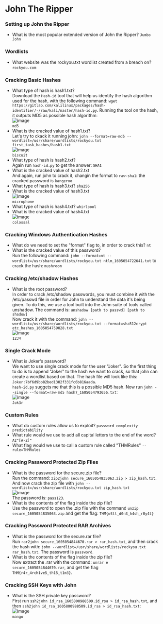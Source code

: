 # John The Ripper

### Setting up John the Ripper 
- What is the most popular extended version of John the Ripper? `Jumbo John`

### Wordlists
- What website was the rockyou.txt wordlist created from a breach on? `rockyou.com`

### Cracking Basic Hashes
- What type of hash is hash1.txt? <br />
Download the `Hash-id` tool that will help us identify the hash algorithm used for the hash, with the following command: `wget https://gitlab.com/kalilinux/packages/hash-identifier/-/raw/kali/master/hash-id.py`.
Running the tool on the hash, it outputs MD5 as possible hash algorithm: <br />
![image](https://github.com/user-attachments/assets/b534481d-986b-49b6-b45c-21249f3851e6) <br />
`md5`
- What is the cracked value of hash1.txt? <br />
Let's try to ckack it running john: `john --format=raw-md5 --wordlist=/usr/share/wordlists/rockyou.txt first_task_hashes/hash1.txt` <br />
![image](https://github.com/user-attachments/assets/f7b27611-d7a7-404c-84f3-954ed7d7b837) <br />
`biscuit`
- What type of hash is hash2.txt? <br />
Again run `hash-id.py` to get the answer: `SHA1`
- What is the cracked value of hash2.txt <br />
And again, run john to crack it, changin the format to `raw-sha1`: the cracked password is `kangeroo`
- What type of hash is hash3.txt? `sha256`
- What is the cracked value of hash3.txt <br />
![image](https://github.com/user-attachments/assets/5141014b-54ac-4d9d-8ba0-4d23327faca3) <br />
`microphone`
- What type of hash is hash4.txt? `whirlpool`
- What is the cracked value of hash4.txt <br />
![image](https://github.com/user-attachments/assets/75d6f53c-66cf-42ba-88e3-bb1b4e167bd9) <br />
`colossal`

### Cracking Windows Authentication Hashes
- What do we need to set the "format" flag to, in order to crack this? `nt`
- What is the cracked value of this password? <br />
Run the following command: `john --format=nt --wordlist=/usr/share/wordlists/rockyou.txt ntlm_1605054722641.txt` to crack the hash: `mushroom`

### Cracking /etc/shadow Hashes
- What is the root password? <br />
In order to crack /etc/shadow passwords, you must combine it with the /etc/passwd file in order for John to understand the data it's being given. To do this, we use a tool built into the John suite of tools called unshadow. The command is: `unshadow [path to passwd] [path to shadow]` <br />
Now crack it with the command: `john --wordlist=/usr/share/wordlists/rockyou.txt --format=sha512crypt etc_hashes_1605054759028.txt ` <br />
![image](https://github.com/user-attachments/assets/50858c2c-b4f2-431b-b135-e55dd0c79389)<br />
`1234`

### Single Crack Mode
- What is Joker's password? <br />
We want to use single crack mode for the user "Joker". So the first thing to do is to append "Joker" to the hash we want to crack, so that john can create a wordlist based on that. The hash file will look like this: `Joker:7bf6d9bb82bed1302f331fc6b816aada`. <br />
`hash-id.py` suggets me that this is a possible MD5 hash. Now run `john --single --format=raw-md5 hash7_1605054793656.txt`: <br />
![image](https://github.com/user-attachments/assets/3e3309d2-0787-4339-ad35-572dcd17cc9f) <br />
`Jok3r`

### Custom Rules
- What do custom rules allow us to exploit? `password complexity predictability`
- What rule would we use to add all capital letters to the end of the word? `Az"[A-Z]"`
- What flag would we use to call a custom rule called "THMRules" `--rule=THMRules`

### Cracking Password Protected Zip Files
- What is the password for the secure.zip file? <br />
Run the command: `zip2john secure_1605054835063.zip > zip_hash.txt`. And now crack the zip file with `john --wordlist=/usr/share/wordlists/rockyou.txt zip_hash.txt ` <br />
![image](https://github.com/user-attachments/assets/eab52993-cea2-419f-b588-405c4695b766)<br />
The password is: `pass123`. 
- What is the contents of the flag inside the zip file? <br />
Use the password to open the .zip file with the command `unzip secure_1605054835063.zip` and get the flag: `THM{w3ll_d0n3_h4sh_r0y4l}`

### Cracking Password Protected RAR Archives
- What is the password for the secure.rar file? <br />
Run `rar2john secure_1605054844670.rar > rar_hash.txt`, and then crack the hash with: `john --wordlist=/usr/share/wordlists/rockyou.txt rar_hash.txt`. The password is `password`.
- What is the contents of the flag inside the zip file? <br />
Now extract the .rar with the command: `unrar e secure_1605054844670.rar`, and get the flag `THM{r4r_4rch1ve5_th15_t1m3}`.
 
### Cracking SSH Keys with John 
- What is the SSH private key password? <br />
First run `ssh2john id_rsa_1605800988509.id_rsa > id_rsa_hash.txt`, and then `ssh2john id_rsa_1605800988509.id_rsa > id_rsa_hash.txt`: <br />
![image](https://github.com/user-attachments/assets/d2638e6c-c03a-46b5-89fa-0a66867c163a)<br />
`mango`

